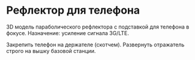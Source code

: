 # Рефлектор для телефона

3D модель параболического рефлектора с подставкой для телефона в фокусе. Назначение: усиление сигнала 3G/LTE.

Закрепить телефон на держателе (скотчем). Развернуть отражатель строго на вышку базовой станции.